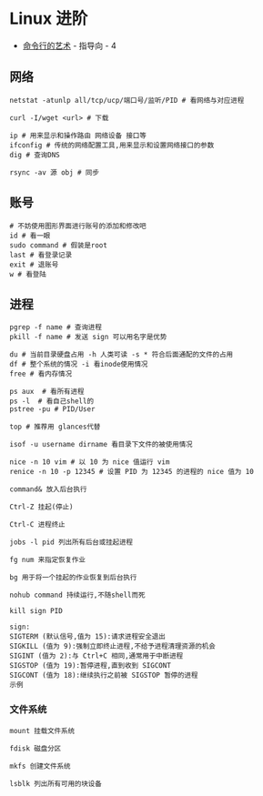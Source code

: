 # Linux 进阶

* [命令行的艺术](https://github.com/jlevy/the-art-of-command-line/blob/master/README-zh.md) - 指导向 - 4

## 网络

```shell
netstat -atunlp all/tcp/ucp/端口号/监听/PID # 看网络与对应进程

curl -I/wget <url> # 下载

ip # 用来显示和操作路由 网络设备 接口等
ifconfig # 传统的网络配置工具,用来显示和设置网络接口的参数
dig # 查询DNS

rsync -av 源 obj # 同步
```

## 账号

```shell
# 不妨使用图形界面进行账号的添加和修改吧
id # 看一眼
sudo command # 假装是root
last # 看登录记录
exit # 退账号
w # 看登陆
```

## 进程

```shell
pgrep -f name # 查询进程
pkill -f name # 发送 sign 可以用名字是优势

du # 当前目录硬盘占用 -h 人类可读 -s * 符合后面通配的文件的占用
df # 整个系统的情况 -i 看inode使用情况
free # 看内存情况

ps aux  # 看所有进程
ps -l  # 看自己shell的
pstree -pu # PID/User

top # 推荐用 glances代替

isof -u username dirname 看目录下文件的被使用情况

nice -n 10 vim # 以 10 为 nice 值运行 vim
renice -n 10 -p 12345 # 设置 PID 为 12345 的进程的 nice 值为 10

command& 放入后台执行  

Ctrl-Z 挂起(停止)

Ctrl-C 进程终止

jobs -l pid 列出所有后台或挂起进程

fg num 来指定恢复作业

bg 用于将一个挂起的作业恢复到后台执行

nohub command 持续运行,不随shell而死

kill sign PID   
```

```text
sign:
SIGTERM (默认信号,值为 15):请求进程安全退出 
SIGKILL (值为 9):强制立即终止进程,不给予进程清理资源的机会 
SIGINT (值为 2):与 Ctrl+C 相同,通常用于中断进程 
SIGSTOP (值为 19):暂停进程,直到收到 SIGCONT 
SIGCONT (值为 18):继续执行之前被 SIGSTOP 暂停的进程 
示例
```

### 文件系统

```shell
mount 挂载文件系统

fdisk 磁盘分区

mkfs 创建文件系统

lsblk 列出所有可用的块设备
```
